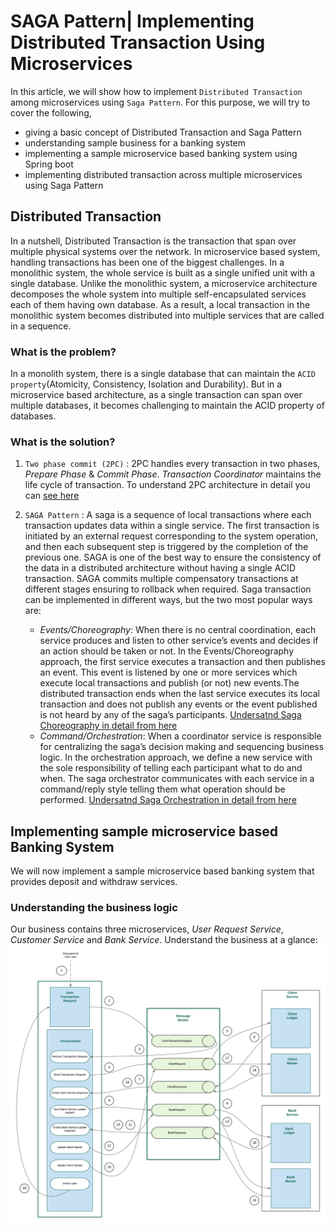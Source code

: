 # SAGA Pattern| Implementing Distributed Transaction Using Microservices
In this article, we will show how to implement `Distributed Transaction` among microservices using `Saga Pattern`. For this purpose, we will try to cover the following,
* giving a basic concept of Distributed Transaction and Saga Pattern
* understanding sample business for a banking system 
* implementing a sample microservice based banking system using Spring boot
* implementing distributed transaction across multiple microservices using Saga Pattern
## Distributed Transaction
In a nutshell, Distributed Transaction is the transaction that span over multiple physical systems over the network. In microservice based system, handling transactions has been one of the biggest challenges. In a monolithic system, the whole service is built as a single unified unit with a single database. Unlike the monolithic system, a microservice architecture decomposes the whole system into multiple self-encapsulated services each of them having own database. As a result, a local transaction in the monolithic system becomes distributed into multiple services that are called in a sequence. 

### What is the problem?
In a monolith system, there is a single database that can maintain the `ACID property`(Atomicity, Consistency, Isolation and Durability). But in a microservice based architecture, as a single transaction can span over multiple databases, it becomes challenging to maintain the ACID property of databases.

### What is the solution?
1. `Two phase commit (2PC)` : 2PC handles every transaction in two phases, *Prepare Phase* & *Commit Phase*. *Transaction Coordinator* maintains the life cycle of transaction.
To understand 2PC architecture in detail you can [see here](https://medium.com/swlh/handling-transactions-in-the-microservice-world-c77b275813e0)
2. `SAGA Pattern` : A saga is a sequence of local transactions where each transaction updates data within a single service. The first transaction is initiated by an external request corresponding to the system operation, and then each subsequent step is triggered by the completion of the previous one.
SAGA is one of the best way to ensure the consistency of the data in a distributed architecture without having a single ACID transaction. SAGA commits multiple compensatory transactions at different stages ensuring to rollback when required.
Saga transaction can be implemented in different ways, but the two most popular ways are:

   * _Events/Choreography_: When there is no central coordination, each service produces and listen to other service’s events and decides if an action should be taken or not. 
   In the Events/Choreography approach, the first service executes a transaction and then publishes an event. This event is listened by one or more services which execute local transactions and publish (or not) new events.The distributed transaction ends when the last service executes its local transaction and does not publish any events or the event published is not heard by any of the saga’s participants.
   [Undersatnd Saga Choreography in detail from here](https://blog.couchbase.com/saga-pattern-implement-business-transactions-using-microservices-part/)
   * _Command/Orchestration_: When a coordinator service is responsible for centralizing the saga’s decision making and sequencing business logic.
   In the orchestration approach, we define a new service with the sole responsibility of telling each participant what to do and when. The saga orchestrator communicates with each service in a command/reply style telling them what operation should be performed.
   [Undersatnd Saga Orchestration in detail from here](https://blog.couchbase.com/saga-pattern-implement-business-transactions-using-microservices-part-2/)
   
## Implementing sample microservice based Banking System
We will now implement a sample microservice based banking system that provides deposit and withdraw services.
### Understanding the business logic
Our business contains three microservices, *User Request Service*, *Customer Service* and *Bank Service*.
Understand the business at a glance:
![Transactions across microservices](images/transaction_overview.png)
